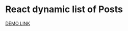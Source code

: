 # React dynamic list of Posts
  [DEMO LINK](https://korzhalexey.github.io/react_dynamic-list-of-posts/)

